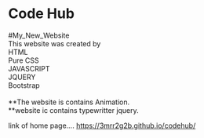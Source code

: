 # Code Hub
#My_New_Website<br>
This website was created by<br>
HTML<br>
Pure CSS<br>
JAVASCRIPT<br>
JQUERY<br>
Bootstrap
<br>
<br>
**The website is contains Animation.<br>
**website ic contains typewritter jquery.<br>

link of home page....
https://3mrr2g2b.github.io/codehub/
